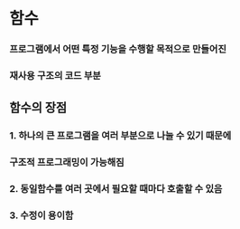 #  함수
### 프로그램에서 어떤 특정 기능을 수행할 목적으로 만들어진
### 재사용 구조의 코드 부분

 ## 함수의 장점
### 1. 하나의 큰 프로그램을 여러 부분으로 나눌 수 있기 때문에
###    구조적 프로그래밍이 가능해짐

### 2. 동일함수를 여러 곳에서 필요할 때마다 호출할 수 있음

### 3. 수정이 용이함
